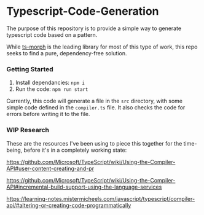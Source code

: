 # Typescript-Code-Generation

The purpose of this repository is to provide a simple way to generate typescript code based on a pattern.

While [ts-morph](https://github.com/dsherret/ts-morph/tree/latest/packages/ts-morph) is the leading library for most of this type of work, this repo seeks to find a pure, dependency-free solution.

### Getting Started

1. Install dependancies: `npm i`
2. Run the code: `npm run start`

Currently, this code will generate a file in the `src` directory, with some simple code defined in the `compiler.ts` file. It also checks the code for errors before writing it to the file.

### WIP Research

These are the resources I've been using to piece this together for the time-being, before it's in a completely working state:

https://github.com/Microsoft/TypeScript/wiki/Using-the-Compiler-API#user-content-creating-and-pr

https://github.com/Microsoft/TypeScript/wiki/Using-the-Compiler-API#incremental-build-support-using-the-language-services

https://learning-notes.mistermicheels.com/javascript/typescript/compiler-api/#altering-or-creating-code-programmatically
